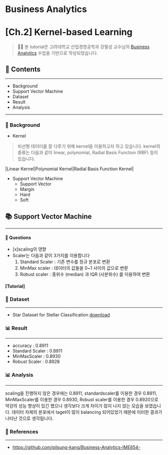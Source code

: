 # Business Analytics
# **[Ch.2] Kernel-based Learning**
>👨‍🏫 본 tutorial은 고려대학교 산업경영공학과 강필성 교수님의 [Business Analytics](https://github.com/pilsung-kang/Business-Analytics-IME654-) 수업을 기반으로 작성되었습니다.


## 📂 Contents
-----------------------------
* Background
* Support Vector Machine
* Dataset
* Result
* Analysis

-----------------------------
### :pushpin: Background

* Kernel
> 비선형 데이터를 잘 다루기 위해 kernel을 이용하고자 하고 있습니다. 
> kernel의 종류는 다음과 같이 linear, polynomial, Radial Basis Function (RBF) 등이 있습니다.

|Linear Kernel|Polynomial Kernel|Radial Basis Function Kernel|

* Support Vector Machine
  * Support Vector
  * Margin
   - Hard
   - Soft

## :books: Support Vector Machine
-----------------------------
#### 💬 Questions
- [x]scaling의 영향
- Scaler는 다음과 같이 3가지를 이용합니다
    1. Standard Scaler : 기존 변수를 정규 분포로 변환
    2. MinMax scaler : 데이터의 값들을 0~1 사이의 값으로 변환
    3. Robust scaler : 중위수 (median) 과 IQR (사분위수) 를 이용하여 변환
    
#### [Tutorial]

### 📂 Dataset
----------------------------
* Star Dataset for Stellar Classification [download](https://www.kaggle.com/datasets/vinesmsuic/star-categorization-giants-and-dwarfs)

### :bar_chart: Result
-----------------------------
- accuracy : 0.8911
- Standard Scaler : 0.8911
- MinMaxScaler : 0.8930
- Robust Scaler : 0.8928

### 📊 Analysis
------------------------------
scaling을 진행하지 않은 경우에는 0.8911, standardscaler를 이용한 경우 0.8911, MinMaxScaler를 이용한 경우 0.8930, Robust scaler를 이용한 경우 0.8920으로 약강의 성능 향상이 있긴 했으나 생각보다 크게 차이가 많이 나지 않는 모습을 보였습니다. 데이터 자체의 분포에서 taget이 많이 balancing 되어있었기 때문에 이러한 결과가 나타난 것으로 생각됩니다.



### 📂 References
------------------------------
* https://github.com/pilsung-kang/Business-Analytics-IME654-
